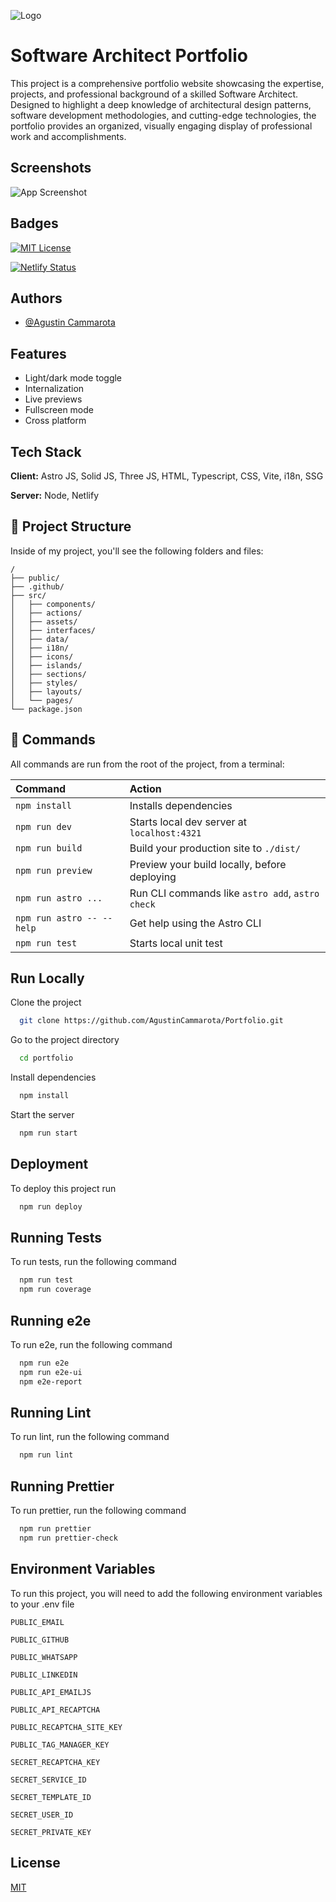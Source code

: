 ![Logo](https://agustincammarota.com/favicon/favicon.svg)

# Software Architect Portfolio

This project is a comprehensive portfolio website showcasing the expertise, projects, and professional background of a skilled Software Architect. Designed to highlight a deep knowledge of architectural design patterns, software development methodologies, and cutting-edge technologies, the portfolio provides an organized, visually engaging display of professional work and accomplishments.

## Screenshots

![App Screenshot](https://agustincammarota.com/assets/website-agustin-cammarota.webp)

## Badges

[![MIT License](https://img.shields.io/badge/License-MIT-green.svg)](https://choosealicense.com/licenses/mit/)

[![Netlify Status](https://api.netlify.com/api/v1/badges/22397ab0-29e4-4015-a008-c2461b6982e7/deploy-status)](https://app.netlify.com/sites/agustincammarota/deploys)

## Authors

- [@Agustin Cammarota](https://github.com/AgustinCammarota)

## Features

- Light/dark mode toggle
- Internalization
- Live previews
- Fullscreen mode
- Cross platform

## Tech Stack

**Client:** Astro JS, Solid JS, Three JS, HTML, Typescript, CSS, Vite, i18n, SSG

**Server:** Node, Netlify

## 🚀 Project Structure

Inside of my project, you'll see the following folders and files:

```text
/
├── public/
├── .github/
├── src/
│   ├── components/
│   ├── actions/
│   ├── assets/
│   ├── interfaces/
│   ├── data/
│   ├── i18n/
│   ├── icons/
│   ├── islands/
│   ├── sections/
│   ├── styles/
│   ├── layouts/
│   └── pages/
└── package.json
```

## 🧞 Commands

All commands are run from the root of the project, from a terminal:

| Command                   | Action                                           |
| :------------------------ | :----------------------------------------------- |
| `npm install`             | Installs dependencies                            |
| `npm run dev`             | Starts local dev server at `localhost:4321`      |
| `npm run build`           | Build your production site to `./dist/`          |
| `npm run preview`         | Preview your build locally, before deploying     |
| `npm run astro ...`       | Run CLI commands like `astro add`, `astro check` |
| `npm run astro -- --help` | Get help using the Astro CLI                     |
| `npm run test`            | Starts local unit test                           |

## Run Locally

Clone the project

```bash
  git clone https://github.com/AgustinCammarota/Portfolio.git
```

Go to the project directory

```bash
  cd portfolio
```

Install dependencies

```bash
  npm install
```

Start the server

```bash
  npm run start
```

## Deployment

To deploy this project run

```bash
  npm run deploy
```

## Running Tests

To run tests, run the following command

```bash
  npm run test
  npm run coverage
```

## Running e2e

To run e2e, run the following command

```bash
  npm run e2e
  npm run e2e-ui
  npm e2e-report
```

## Running Lint

To run lint, run the following command

```bash
  npm run lint
```

## Running Prettier

To run prettier, run the following command

```bash
  npm run prettier
  npm run prettier-check
```

## Environment Variables

To run this project, you will need to add the following environment variables to your .env file

`PUBLIC_EMAIL`

`PUBLIC_GITHUB`

`PUBLIC_WHATSAPP`

`PUBLIC_LINKEDIN`

`PUBLIC_API_EMAILJS`

`PUBLIC_API_RECAPTCHA`

`PUBLIC_RECAPTCHA_SITE_KEY`

`PUBLIC_TAG_MANAGER_KEY`

`SECRET_RECAPTCHA_KEY`

`SECRET_SERVICE_ID`

`SECRET_TEMPLATE_ID`

`SECRET_USER_ID`

`SECRET_PRIVATE_KEY`

## License

[MIT](https://choosealicense.com/licenses/mit/)
